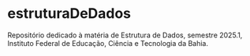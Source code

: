 # estruturaDeDados

Repositório dedicado à matéria de Estrutura de Dados, semestre 2025.1, Instituto Federal de Educação, Ciência e Tecnologia da Bahia.
